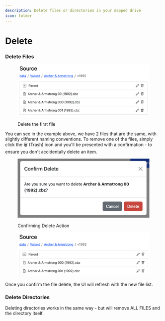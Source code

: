 ```yaml
---
description: Delete files or directories in your mapped drive
icon: folder
---
```


# Delete

### Delete Files

<figure><img src="../../.gitbook/assets/delete01.png" alt=""><figcaption><p>Delete the first file</p></figcaption></figure>

You can see in the example above, we have 2 files that are the same, with slightly different naming conventions. To remove one of the files, simply click the :wastebasket: (Trash) icon and you'll be presented with a confirmation - to ensure you don't accidentally delete an item.

<figure><img src="../../.gitbook/assets/delete02.png" alt=""><figcaption><p>Confirming Delete Action</p></figcaption></figure>

<figure><img src="../../.gitbook/assets/delete03.png" alt=""><figcaption></figcaption></figure>

Once you confirm the file delete, the UI will refresh with the new file list.

### Delete Directories

Deleting directories works in the same way - but will remove ALL FILES and the directory itself.
